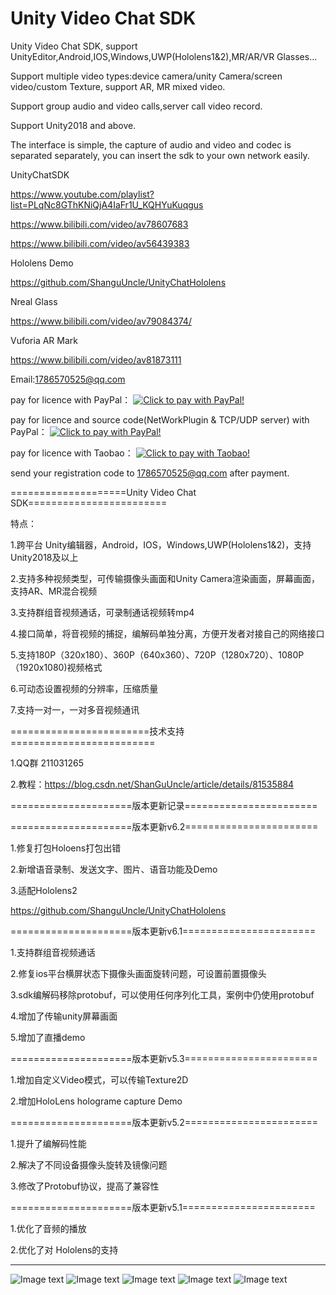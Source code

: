 # Unity Video Chat SDK

Unity Video Chat SDK, support UnityEditor,Android,IOS,Windows,UWP(Hololens1&2),MR/AR/VR Glasses...

Support multiple video types:device camera/unity Camera/screen video/custom Texture, support AR, MR mixed video.

Support group audio and video calls,server call video record.

Support Unity2018 and above.

The interface is simple, the capture of audio and video and codec is separated separately, you can insert the sdk to your own network easily.

UnityChatSDK 

https://www.youtube.com/playlist?list=PLqNc8GThKNiQjA4IaFr1U_KQHYuKuqgus

https://www.bilibili.com/video/av78607683

https://www.bilibili.com/video/av56439383

Hololens Demo

https://github.com/ShanguUncle/UnityChatHololens

Nreal Glass

https://www.bilibili.com/video/av79084374/

Vuforia AR Mark

https://www.bilibili.com/video/av81873111

Email:1786570525@qq.com

pay for licence with PayPal：
<a href="https://www.paypal.com/cgi-bin/webscr?&cmd=_xclick&business=1786570525@qq.com&currency_code=USD&amount=254&item_name=UnityChatSDK Licence" target="_blank"><img src="https://github.com/ShanguUncle/UnityChatSDK/blob/master/Readme/Pics/pay.gif" border="0" name="submit" alt="Click to pay with PayPal!"></a>

pay for licence and  source code(NetWorkPlugin & TCP/UDP server) with PayPal：
<a href="https://www.paypal.com/cgi-bin/webscr?&cmd=_xclick&business=1786570525@qq.com&currency_code=USD&amount=1980&item_name=UnityChatSDK Licence and Net Code" target="_blank"><img src="https://github.com/ShanguUncle/UnityChatSDK/blob/master/Readme/Pics/pay.gif" border="0" name="submit" alt="Click to pay with PayPal!"></a>

pay for licence with Taobao：
<a href="https://item.taobao.com/item.htm?id=574700900943" target="_blank"><img src="https://github.com/ShanguUncle/UnityChatSDK/blob/master/Readme/Pics/pay.gif" border="0" name="submit" alt="Click to pay with Taobao!"></a>

send your registration code to 1786570525@qq.com after payment.

====================Unity Video Chat SDK========================

特点：

1.跨平台 Unity编辑器，Android，IOS，Windows,UWP(Hololens1&2)，支持Unity2018及以上

2.支持多种视频类型，可传输摄像头画面和Unity Camera渲染画面，屏幕画面，支持AR、MR混合视频

3.支持群组音视频通话，可录制通话视频转mp4

4.接口简单，将音视频的捕捉，编解码单独分离，方便开发者对接自己的网络接口

5.支持180P（320x180）、360P（640x360）、720P（1280x720）、1080P（1920x1080)视频格式

6.可动态设置视频的分辨率，压缩质量

7.支持一对一，一对多音视频通讯

========================技术支持=========================

1.QQ群 211031265

2.教程：https://blog.csdn.net/ShanGuUncle/article/details/81535884

=====================版本更新记录=======================

=====================版本更新v6.2=======================

1.修复打包Holoens打包出错

2.新增语音录制、发送文字、图片、语音功能及Demo

3.适配Hololens2

https://github.com/ShanguUncle/UnityChatHololens

=====================版本更新v6.1=======================

1.支持群组音视频通话

2.修复ios平台横屏状态下摄像头画面旋转问题，可设置前置摄像头

3.sdk编解码移除protobuf，可以使用任何序列化工具，案例中仍使用protobuf

4.增加了传输unity屏幕画面

5.增加了直播demo


=====================版本更新v5.3=======================

1.增加自定义Video模式，可以传输Texture2D

2.增加HoloLens holograme capture Demo

=====================版本更新v5.2=======================

1.提升了编解码性能

2.解决了不同设备摄像头旋转及镜像问题

3.修改了Protobuf协议，提高了兼容性

=====================版本更新v5.1=======================

1.优化了音频的播放

2.优化了对 Hololens的支持

-------------------------------------------------------------------------------------------
![Image text](https://github.com/ShanguUncle/UnityChatSDK/blob/master/Readme/Pics/01.jpg)
![Image text](https://github.com/ShanguUncle/UnityChatSDK/blob/master/Readme/Pics/02.jpg)
![Image text](https://github.com/ShanguUncle/UnityChatSDK/blob/master/Readme/Pics/03.jpg)
![Image text](https://github.com/ShanguUncle/UnityChatSDK/blob/master/Readme/Pics/04.jpg)
![Image text](https://github.com/ShanguUncle/UnityChatSDK/blob/master/Readme/Pics/HoloCapture.jpg)





